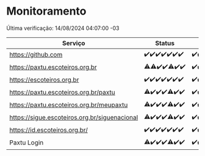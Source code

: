 # Monitoramento

Última verificação: 14/08/2024 04:07:00 -03

|Serviço|Status|Últimas 24h|
|---|---|---|
|https://github.com|<span title="2024-08-07: OK=24">✔️</span><span title="2024-08-08: OK=24">✔️</span><span title="2024-08-09: OK=24">✔️</span><span title="2024-08-10: OK=24">✔️</span><span title="2024-08-11: OK=23">✔️</span><span title="2024-08-12: OK=23">✔️</span><span title="2024-08-13: OK=6">✔️</span>|<span title="13/08/2024 04:08:00 -03 : 200">✔️</span><span title="13/08/2024 05:10:00 -03 : 200">✔️</span><span title="13/08/2024 06:09:00 -03 : 200">✔️</span><span title="13/08/2024 07:08:00 -03 : 200">✔️</span><span title="13/08/2024 08:06:00 -03 : 200">✔️</span><span title="13/08/2024 09:14:00 -03 : 200">✔️</span><span title="13/08/2024 10:12:00 -03 : 200">✔️</span><span title="13/08/2024 11:07:00 -03 : 200">✔️</span><span title="13/08/2024 12:07:00 -03 : 200">✔️</span><span title="13/08/2024 13:08:00 -03 : 200">✔️</span><span title="13/08/2024 14:06:00 -03 : 200">✔️</span><span title="13/08/2024 15:10:00 -03 : 200">✔️</span><span title="13/08/2024 16:07:00 -03 : 200">✔️</span><span title="13/08/2024 17:07:00 -03 : 200">✔️</span><span title="13/08/2024 18:07:00 -03 : 200">✔️</span><span title="13/08/2024 19:06:00 -03 : 200">✔️</span><span title="13/08/2024 20:06:00 -03 : 200">✔️</span><span title="13/08/2024 21:35:00 -03 : 200">✔️</span><span title="13/08/2024 22:59:00 -03 : 200">✔️</span><span title="13/08/2024 23:35:00 -03 : 200">✔️</span><span title="14/08/2024 00:09:00 -03 : 200">✔️</span><span title="14/08/2024 01:09:00 -03 : 200">✔️</span><span title="14/08/2024 02:08:00 -03 : 200">✔️</span><span title="14/08/2024 03:10:00 -03 : 200">✔️</span><span title="14/08/2024 04:07:00 -03 : 200">✔️</span>|
|https://paxtu.escoteiros.org.br|<span title="2024-08-07: OK=23, Falhas=1">⚠️</span><span title="2024-08-08: OK=23, Falhas=1">⚠️</span><span title="2024-08-09: OK=24">✔️</span><span title="2024-08-10: OK=24">✔️</span><span title="2024-08-11: OK=22, Falhas=1">⚠️</span><span title="2024-08-12: OK=23">✔️</span><span title="2024-08-13: OK=6">✔️</span>|<span title="13/08/2024 04:08:00 -03 : 200">✔️</span><span title="13/08/2024 05:10:00 -03 : 200">✔️</span><span title="13/08/2024 06:09:00 -03 : 200">✔️</span><span title="13/08/2024 07:08:00 -03 : 200">✔️</span><span title="13/08/2024 08:06:00 -03 : 200">✔️</span><span title="13/08/2024 09:14:00 -03 : 200">✔️</span><span title="13/08/2024 10:12:00 -03 : 200">✔️</span><span title="13/08/2024 11:07:00 -03 : 0">❌</span><span title="13/08/2024 12:07:00 -03 : 200">✔️</span><span title="13/08/2024 13:08:00 -03 : 200">✔️</span><span title="13/08/2024 14:06:00 -03 : 200">✔️</span><span title="13/08/2024 15:10:00 -03 : 200">✔️</span><span title="13/08/2024 16:07:00 -03 : 200">✔️</span><span title="13/08/2024 17:07:00 -03 : 200">✔️</span><span title="13/08/2024 18:07:00 -03 : 200">✔️</span><span title="13/08/2024 19:06:00 -03 : 200">✔️</span><span title="13/08/2024 20:06:00 -03 : 200">✔️</span><span title="13/08/2024 21:35:00 -03 : 200">✔️</span><span title="13/08/2024 22:59:00 -03 : 200">✔️</span><span title="13/08/2024 23:35:00 -03 : 200">✔️</span><span title="14/08/2024 00:09:00 -03 : 200">✔️</span><span title="14/08/2024 01:09:00 -03 : 200">✔️</span><span title="14/08/2024 02:08:00 -03 : 200">✔️</span><span title="14/08/2024 03:10:00 -03 : 200">✔️</span><span title="14/08/2024 04:07:00 -03 : 200">✔️</span>|
|https://escoteiros.org.br|<span title="2024-08-07: OK=24">✔️</span><span title="2024-08-08: OK=24">✔️</span><span title="2024-08-09: OK=24">✔️</span><span title="2024-08-10: OK=24">✔️</span><span title="2024-08-11: OK=23">✔️</span><span title="2024-08-12: OK=23">✔️</span><span title="2024-08-13: OK=6">✔️</span>|<span title="13/08/2024 04:08:00 -03 : 200">✔️</span><span title="13/08/2024 05:10:00 -03 : 200">✔️</span><span title="13/08/2024 06:09:00 -03 : 200">✔️</span><span title="13/08/2024 07:08:00 -03 : 200">✔️</span><span title="13/08/2024 08:06:00 -03 : 200">✔️</span><span title="13/08/2024 09:14:00 -03 : 200">✔️</span><span title="13/08/2024 10:12:00 -03 : 200">✔️</span><span title="13/08/2024 11:07:00 -03 : 200">✔️</span><span title="13/08/2024 12:07:00 -03 : 200">✔️</span><span title="13/08/2024 13:08:00 -03 : 200">✔️</span><span title="13/08/2024 14:06:00 -03 : 200">✔️</span><span title="13/08/2024 15:10:00 -03 : 200">✔️</span><span title="13/08/2024 16:07:00 -03 : 200">✔️</span><span title="13/08/2024 17:07:00 -03 : 200">✔️</span><span title="13/08/2024 18:07:00 -03 : 200">✔️</span><span title="13/08/2024 19:06:00 -03 : 200">✔️</span><span title="13/08/2024 20:06:00 -03 : 200">✔️</span><span title="13/08/2024 21:35:00 -03 : 200">✔️</span><span title="13/08/2024 22:59:00 -03 : 200">✔️</span><span title="13/08/2024 23:35:00 -03 : 200">✔️</span><span title="14/08/2024 00:09:00 -03 : 200">✔️</span><span title="14/08/2024 01:09:00 -03 : 200">✔️</span><span title="14/08/2024 02:08:00 -03 : 200">✔️</span><span title="14/08/2024 03:10:00 -03 : 200">✔️</span><span title="14/08/2024 04:07:00 -03 : 200">✔️</span>|
|https://paxtu.escoteiros.org.br/paxtu|<span title="2024-08-07: OK=23, Falhas=1">⚠️</span><span title="2024-08-08: OK=24">✔️</span><span title="2024-08-09: OK=24">✔️</span><span title="2024-08-10: OK=24">✔️</span><span title="2024-08-11: OK=22, Falhas=1">⚠️</span><span title="2024-08-12: OK=23">✔️</span><span title="2024-08-13: OK=6">✔️</span>|<span title="13/08/2024 04:08:00 -03 : 200">✔️</span><span title="13/08/2024 05:10:00 -03 : 200">✔️</span><span title="13/08/2024 06:09:00 -03 : 200">✔️</span><span title="13/08/2024 07:08:00 -03 : 200">✔️</span><span title="13/08/2024 08:06:00 -03 : 200">✔️</span><span title="13/08/2024 09:14:00 -03 : 200">✔️</span><span title="13/08/2024 10:12:00 -03 : 200">✔️</span><span title="13/08/2024 11:07:00 -03 : 200">✔️</span><span title="13/08/2024 12:07:00 -03 : 200">✔️</span><span title="13/08/2024 13:08:00 -03 : 200">✔️</span><span title="13/08/2024 14:06:00 -03 : 200">✔️</span><span title="13/08/2024 15:10:00 -03 : 200">✔️</span><span title="13/08/2024 16:07:00 -03 : 200">✔️</span><span title="13/08/2024 17:07:00 -03 : 200">✔️</span><span title="13/08/2024 18:07:00 -03 : 200">✔️</span><span title="13/08/2024 19:06:00 -03 : 200">✔️</span><span title="13/08/2024 20:07:00 -03 : 200">✔️</span><span title="13/08/2024 21:35:00 -03 : 200">✔️</span><span title="13/08/2024 22:59:00 -03 : 200">✔️</span><span title="13/08/2024 23:35:00 -03 : 200">✔️</span><span title="14/08/2024 00:09:00 -03 : 200">✔️</span><span title="14/08/2024 01:09:00 -03 : 200">✔️</span><span title="14/08/2024 02:08:00 -03 : 200">✔️</span><span title="14/08/2024 03:10:00 -03 : 200">✔️</span><span title="14/08/2024 04:07:00 -03 : 200">✔️</span>|
|https://paxtu.escoteiros.org.br/meupaxtu|<span title="2024-08-07: OK=23, Falhas=1">⚠️</span><span title="2024-08-08: OK=24">✔️</span><span title="2024-08-09: OK=24">✔️</span><span title="2024-08-10: OK=24">✔️</span><span title="2024-08-11: OK=22, Falhas=1">⚠️</span><span title="2024-08-12: OK=23">✔️</span><span title="2024-08-13: OK=6">✔️</span>|<span title="13/08/2024 04:08:00 -03 : 200">✔️</span><span title="13/08/2024 05:10:00 -03 : 200">✔️</span><span title="13/08/2024 06:09:00 -03 : 200">✔️</span><span title="13/08/2024 07:08:00 -03 : 200">✔️</span><span title="13/08/2024 08:06:00 -03 : 200">✔️</span><span title="13/08/2024 09:14:00 -03 : 200">✔️</span><span title="13/08/2024 10:12:00 -03 : 200">✔️</span><span title="13/08/2024 11:07:00 -03 : 200">✔️</span><span title="13/08/2024 12:07:00 -03 : 200">✔️</span><span title="13/08/2024 13:08:00 -03 : 200">✔️</span><span title="13/08/2024 14:06:00 -03 : 200">✔️</span><span title="13/08/2024 15:10:00 -03 : 200">✔️</span><span title="13/08/2024 16:07:00 -03 : 200">✔️</span><span title="13/08/2024 17:07:00 -03 : 200">✔️</span><span title="13/08/2024 18:07:00 -03 : 200">✔️</span><span title="13/08/2024 19:06:00 -03 : 200">✔️</span><span title="13/08/2024 20:07:00 -03 : 200">✔️</span><span title="13/08/2024 21:35:00 -03 : 200">✔️</span><span title="13/08/2024 22:59:00 -03 : 200">✔️</span><span title="13/08/2024 23:35:00 -03 : 200">✔️</span><span title="14/08/2024 00:09:00 -03 : 200">✔️</span><span title="14/08/2024 01:09:00 -03 : 200">✔️</span><span title="14/08/2024 02:08:00 -03 : 200">✔️</span><span title="14/08/2024 03:10:00 -03 : 200">✔️</span><span title="14/08/2024 04:07:00 -03 : 200">✔️</span>|
|https://sigue.escoteiros.org.br/siguenacional|<span title="2024-08-07: OK=23, Falhas=1">⚠️</span><span title="2024-08-08: OK=24">✔️</span><span title="2024-08-09: OK=24">✔️</span><span title="2024-08-10: OK=24">✔️</span><span title="2024-08-11: OK=22, Falhas=1">⚠️</span><span title="2024-08-12: OK=23">✔️</span><span title="2024-08-13: OK=6">✔️</span>|<span title="13/08/2024 04:08:00 -03 : 200">✔️</span><span title="13/08/2024 05:10:00 -03 : 200">✔️</span><span title="13/08/2024 06:09:00 -03 : 200">✔️</span><span title="13/08/2024 07:08:00 -03 : 200">✔️</span><span title="13/08/2024 08:06:00 -03 : 200">✔️</span><span title="13/08/2024 09:14:00 -03 : 200">✔️</span><span title="13/08/2024 10:12:00 -03 : 200">✔️</span><span title="13/08/2024 11:07:00 -03 : 200">✔️</span><span title="13/08/2024 12:07:00 -03 : 200">✔️</span><span title="13/08/2024 13:08:00 -03 : 200">✔️</span><span title="13/08/2024 14:06:00 -03 : 200">✔️</span><span title="13/08/2024 15:10:00 -03 : 200">✔️</span><span title="13/08/2024 16:07:00 -03 : 200">✔️</span><span title="13/08/2024 17:07:00 -03 : 200">✔️</span><span title="13/08/2024 18:07:00 -03 : 200">✔️</span><span title="13/08/2024 19:06:00 -03 : 200">✔️</span><span title="13/08/2024 20:07:00 -03 : 200">✔️</span><span title="13/08/2024 21:35:00 -03 : 200">✔️</span><span title="13/08/2024 22:59:00 -03 : 200">✔️</span><span title="13/08/2024 23:35:00 -03 : 200">✔️</span><span title="14/08/2024 00:09:00 -03 : 200">✔️</span><span title="14/08/2024 01:09:00 -03 : 200">✔️</span><span title="14/08/2024 02:08:00 -03 : 200">✔️</span><span title="14/08/2024 03:10:00 -03 : 200">✔️</span><span title="14/08/2024 04:07:00 -03 : 200">✔️</span>|
|https://id.escoteiros.org.br/|<span title="2024-08-07: OK=24">✔️</span><span title="2024-08-08: OK=24">✔️</span><span title="2024-08-09: OK=24">✔️</span><span title="2024-08-10: OK=24">✔️</span><span title="2024-08-11: OK=23">✔️</span><span title="2024-08-12: OK=23">✔️</span><span title="2024-08-13: OK=6">✔️</span>|<span title="13/08/2024 04:08:00 -03 : 200">✔️</span><span title="13/08/2024 05:10:00 -03 : 200">✔️</span><span title="13/08/2024 06:09:00 -03 : 200">✔️</span><span title="13/08/2024 07:08:00 -03 : 200">✔️</span><span title="13/08/2024 08:06:00 -03 : 200">✔️</span><span title="13/08/2024 09:14:00 -03 : 200">✔️</span><span title="13/08/2024 10:12:00 -03 : 200">✔️</span><span title="13/08/2024 11:07:00 -03 : 200">✔️</span><span title="13/08/2024 12:07:00 -03 : 200">✔️</span><span title="13/08/2024 13:08:00 -03 : 200">✔️</span><span title="13/08/2024 14:06:00 -03 : 200">✔️</span><span title="13/08/2024 15:10:00 -03 : 200">✔️</span><span title="13/08/2024 16:07:00 -03 : 200">✔️</span><span title="13/08/2024 17:07:00 -03 : 200">✔️</span><span title="13/08/2024 18:07:00 -03 : 200">✔️</span><span title="13/08/2024 19:06:00 -03 : 200">✔️</span><span title="13/08/2024 20:07:00 -03 : 200">✔️</span><span title="13/08/2024 21:35:00 -03 : 200">✔️</span><span title="13/08/2024 22:59:00 -03 : 200">✔️</span><span title="13/08/2024 23:35:00 -03 : 200">✔️</span><span title="14/08/2024 00:09:00 -03 : 200">✔️</span><span title="14/08/2024 01:09:00 -03 : 200">✔️</span><span title="14/08/2024 02:08:00 -03 : 200">✔️</span><span title="14/08/2024 03:10:00 -03 : 200">✔️</span><span title="14/08/2024 04:07:00 -03 : 200">✔️</span>|
|Paxtu Login|<span title="2024-08-07: OK=23, Falhas=1">⚠️</span><span title="2024-08-08: OK=24">✔️</span><span title="2024-08-09: OK=24">✔️</span><span title="2024-08-10: OK=24">✔️</span><span title="2024-08-11: OK=22, Falhas=1">⚠️</span><span title="2024-08-12: OK=23">✔️</span><span title="2024-08-13: OK=6">✔️</span>|<span title="13/08/2024 04:08:00 -03 : 200">✔️</span><span title="13/08/2024 05:10:00 -03 : 200">✔️</span><span title="13/08/2024 06:09:00 -03 : 200">✔️</span><span title="13/08/2024 07:08:00 -03 : 200">✔️</span><span title="13/08/2024 08:06:00 -03 : 200">✔️</span><span title="13/08/2024 09:14:00 -03 : 200">✔️</span><span title="13/08/2024 10:12:00 -03 : 200">✔️</span><span title="13/08/2024 11:07:00 -03 : 200">✔️</span><span title="13/08/2024 12:07:00 -03 : 200">✔️</span><span title="13/08/2024 13:08:00 -03 : 200">✔️</span><span title="13/08/2024 14:06:00 -03 : 200">✔️</span><span title="13/08/2024 15:10:00 -03 : 200">✔️</span><span title="13/08/2024 16:07:00 -03 : 200">✔️</span><span title="13/08/2024 17:07:00 -03 : 200">✔️</span><span title="13/08/2024 18:07:00 -03 : 200">✔️</span><span title="13/08/2024 19:06:00 -03 : 200">✔️</span><span title="13/08/2024 20:07:00 -03 : 200">✔️</span><span title="13/08/2024 21:35:00 -03 : 200">✔️</span><span title="13/08/2024 22:59:00 -03 : 200">✔️</span><span title="13/08/2024 23:35:00 -03 : 200">✔️</span><span title="14/08/2024 00:09:00 -03 : 200">✔️</span><span title="14/08/2024 01:09:00 -03 : 200">✔️</span><span title="14/08/2024 02:08:00 -03 : 200">✔️</span><span title="14/08/2024 03:10:00 -03 : 200">✔️</span><span title="14/08/2024 04:07:00 -03 : 200">✔️</span>|
